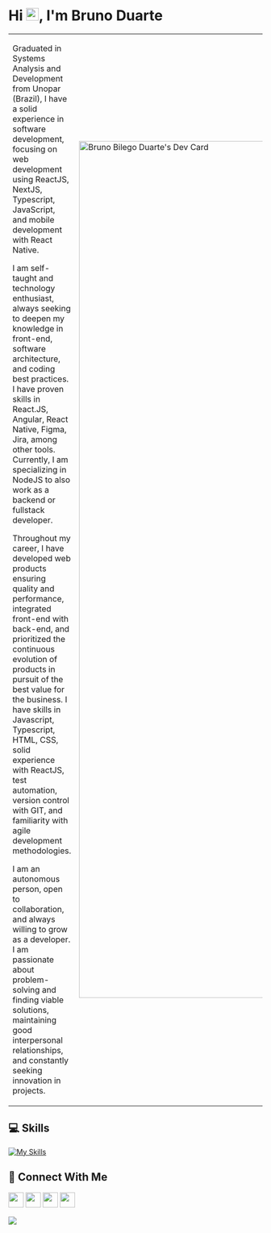 
<h1 > Hi <img src="https://media.giphy.com/media/hvRJCLFzcasrR4ia7z/giphy.gif" width="25">, I'm Bruno Duarte</h1>

<table  style="width:100%; border-collapse: collapse;">
  <tr>
    <td >
      <p>Graduated in Systems Analysis and Development from Unopar (Brazil), I have a solid experience in software development, focusing on web development using ReactJS, NextJS, Typescript, JavaScript, and mobile development with React Native.</p>
      <p>I am self-taught and technology enthusiast, always seeking to deepen my knowledge in front-end, software architecture, and coding best practices. I have proven skills in React.JS, Angular, React Native, Figma, Jira, among other tools. Currently, I am specializing in NodeJS to also work as a backend or fullstack developer.</p>
      <p>Throughout my career, I have developed web products ensuring quality and performance, integrated front-end with back-end, and prioritized the continuous evolution of products in pursuit of the best value for the business. I have skills in Javascript, Typescript, HTML, CSS, solid experience with ReactJS, test automation, version control with GIT, and familiarity with agile development methodologies.</p>
      <p>I am an autonomous person, open to collaboration, and always willing to grow as a developer. I am passionate about problem-solving and finding viable solutions, maintaining good interpersonal relationships, and constantly seeking innovation in projects.</p>
    </td>
      <td  style="border: none;">
      <a href="https://app.daily.dev/duarte"><img src="https://api.daily.dev/devcards/v2/4VzTj4c5t.png?r=nfa" width=""  style="width:1700px;" alt="Bruno Bilego Duarte's Dev Card"/></a>
    </td>
  </tr>
</table>

## 💻 Skills

[![My Skills](https://skillicons.dev/icons?i=react,angular,ts,sass,tailwind,materialui,nodejs,prisma,nextjs,js,vite,cs)](https://skillicons.dev)



## 👥 Connect With Me
<p>
<a href="https://linkedin.com/in/bduarte10"><img src="https://img.shields.io/badge/linkedin-%230077B5.svg?style=for-the-badge&logo=linkedin&logoColor=white" style="margin-bottom: 4px;" height="30px" target="_blank"></a>
<a href="https://twitter.com/bduarte_10"><img src="https://img.shields.io/badge/Twitter-%231DA1F2.svg?style=for-the-badge&logo=Twitter&logoColor=white" style="margin-bottom: 4px;" height="30px" target="_blank"></a>
<a href="https://www.instagram.com/bduarte.10"><img src="https://img.shields.io/badge/Instagram-%23E4405F.svg?style=for-the-badge&logo=Instagram&logoColor=white" style="margin-bottom: 4px;" height="30px" target="_blank"></a>
<a href="https://codepen.io/bduarte10"><img src="https://img.shields.io/badge/Codepen-000000?style=for-the-badge&logo=codepen&logoColor=white" style="margin-bottom: 4px;" height="30px" target="_blank"></a>
</p>

<div style="display: flex;">
    <picture>
        <source
            srcset="https://github-readme-stats.vercel.app/api/top-langs/?username=bduarte10&layout=compact&theme=dark"
            media="(prefers-color-scheme: dark)"
        />
        <source
            srcset="https://github-readme-stats.vercel.app/api/top-langs/?username=bduarte10&layout=compact"
            media="(prefers-color-scheme: light), (prefers-color-scheme: no-preference)"
        />
        <img src="https://github-readme-stats.vercel.app/api/top-langs/?username=bduarte10&layout=compact" />
    </picture>
</div>
